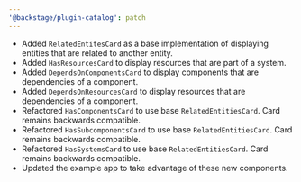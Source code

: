 ```yaml
---
'@backstage/plugin-catalog': patch
---
```


- Added `RelatedEntitesCard` as a base implementation of displaying entities that are related to another entity.
- Added `HasResourcesCard` to display resources that are part of a system.
- Added `DependsOnComponentsCard` to display components that are dependencies of a component.
- Added `DependsOnResourcesCard` to display resources that are dependencies of a component.
- Refactored `HasComponentsCard` to use base `RelatedEntitiesCard`. Card remains backwards compatible.
- Refactored `HasSubcomponentsCard` to use base `RelatedEntitiesCard`. Card remains backwards compatible.
- Refactored `HasSystemsCard` to use base `RelatedEntitiesCard`. Card remains backwards compatible.
- Updated the example app to take advantage of these new components.
